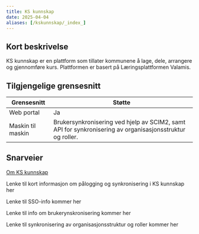 ```yaml
---
title: KS kunnskap
date: 2025-04-04
aliases: [/kskunnskap/_index_]
---
```

## Kort beskrivelse
KS kunnskap er en plattform som tillater kommunene å lage, dele, arrangere og gjennomføre kurs. Plattformen er basert på Læringsplattformen Valamis.

## Tilgjengelige grensesnitt
| Grensesnitt | Støtte |
|------|------|
| Web portal | Ja |
| Maskin til maskin | Brukersynkronisering ved hjelp av SCIM2, samt API for synkronisering av organisasjonsstruktur og roller. 


## Snarveier
[Om KS kunnskap](https://ksdigital.no/tjenestene/ks-laering/ny-laeringsplattform/)

Lenke til kort informasjon om pålogging og synkronisering i KS kunnskap her

Lenke til SSO-info kommer her

Lenke til info om brukerynskronisering kommer her

Lenke til synkronisering av organisasjonsstruktur og roller kommer her
